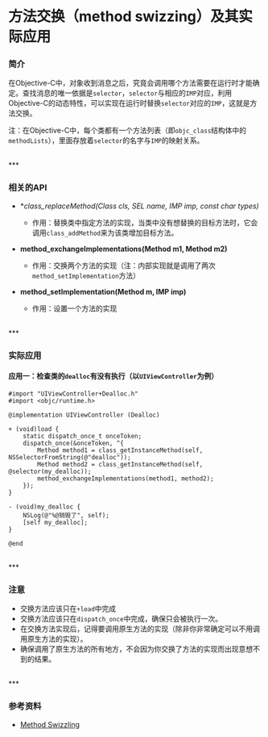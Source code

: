 # 方法交换（method swizzing）及其实际应用

### 简介

在Objective-C中，对象收到消息之后，究竟会调用哪个方法需要在运行时才能确定。查找消息的唯一依据是`selector`，`selector`与相应的`IMP`对应，利用Objective-C的动态特性，可以实现在运行时替换`selector`对应的`IMP`，这就是方法交换。

注：在Objective-C中，每个类都有一个方法列表（即`objc_class`结构体中的`methodLists`），里面存放着`selector`的名字与`IMP`的映射关系。


<br>
***
<br>


### 相关的API

* **class_replaceMethod(Class cls, SEL name, IMP imp, const char *types)**

	* 作用：替换类中指定方法的实现，当类中没有想替换的目标方法时，它会调用`class_addMethod`来为该类增加目标方法。

* **method_exchangeImplementations(Method m1, Method m2)**

	* 作用：交换两个方法的实现（注：内部实现就是调用了两次`method_setImplementation`方法）

* **method_setImplementation(Method m, IMP imp)**

	* 作用：设置一个方法的实现


<br>
***
<br>


### 实际应用

#### 应用一：检查类的`dealloc`有没有执行（以`UIViewController`为例）

```
#import "UIViewController+Dealloc.h"
#import <objc/runtime.h>

@implementation UIViewController (Dealloc)

+ (void)load {
    static dispatch_once_t onceToken;
    dispatch_once(&onceToken, ^{
        Method method1 = class_getInstanceMethod(self, NSSelectorFromString(@"dealloc"));
        Method method2 = class_getInstanceMethod(self, @selector(my_dealloc));
        method_exchangeImplementations(method1, method2);
    });
}

- (void)my_dealloc {
    NSLog(@"%@销毁了", self);
    [self my_dealloc];
}

@end
```

<br>
***
<br>


### 注意

* 交换方法应该只在`+load`中完成
* 交换方法应该只在`dispatch_once`中完成，确保只会被执行一次。
* 在交换方法实现后，记得要调用原生方法的实现（除非你非常确定可以不用调用原生方法的实现）。
* 确保调用了原生方法的所有地方，不会因为你交换了方法的实现而出现意想不到的结果。


<br>
***
<br>


### 参考资料

* [Method Swizzling](http://nshipster.cn/method-swizzling/)